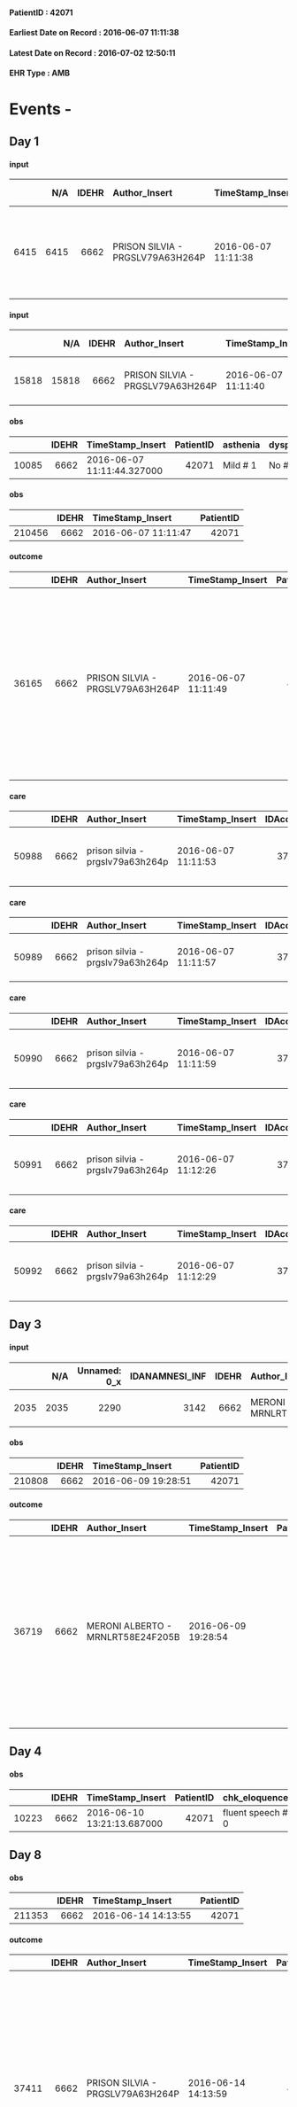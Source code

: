 
#### PatientID : 42071
#### Earliest Date on Record : 2016-06-07 11:11:38
#### Latest Date on Record : 2016-07-02 12:50:11
#### EHR Type : AMB

# Events - 

## Day 1

#### input
|      |    N/A |   IDEHR | Author_Insert                    | TimeStamp_Insert    |   IDAccess | EHRType   |   PatientID |   IDDigitalSignDocument | persone_vicine   |   Unnamed: 0_y |   IDANAMNESI_MED |   Non_Rilevabile_y | Note_Non_Rilevabile_y   | diagnosis                                                                           |
|-----:|-------:|--------:|:---------------------------------|:--------------------|-----------:|:----------|------------:|------------------------:|:-----------------|---------------:|-----------------:|-------------------:|:------------------------|:------------------------------------------------------------------------------------|
| 6415 |   6415 |    6662 | PRISON SILVIA - PRGSLV79A63H264P | 2016-06-07 11:11:38 |      37177 | AMB       |       42071 |                  387835 | N/A              |           6082 |             4415 |                  0 | NR                      | nel 2016: glioblastoma grado IV (lesione temporale anteriore e posteriore profonda) |

#### input
|       |    N/A |   IDEHR | Author_Insert                    | TimeStamp_Insert    |   IDAccess | EHRType   |   PatientID |   IDDigitalSignDocument | persone_vicine   |   Unnamed: 0_y.1 |   IDDIAGNOSI_ICD |   Non_Rilevabile_y.1 | Note_Non_Rilevabile_y.1   | I_ICD                                   | II_ICD                                                  | I_Anno   |
|------:|-------:|--------:|:---------------------------------|:--------------------|-----------:|:----------|------------:|------------------------:|:-----------------|-----------------:|-----------------:|---------------------:|:--------------------------|:----------------------------------------|:--------------------------------------------------------|:---------|
| 15818 |  15818 |    6662 | PRISON SILVIA - PRGSLV79A63H264P | 2016-06-07 11:11:40 |      37177 | AMB       |       42071 |                  387836 | N/A              |             1379 |             1379 |                    0 | NR                        | 191 - Tumori maligni dell'encefalo#2968 | 3458 - Altre forme di epilessia e crisi ricorrenti#3532 | 2016#56  |

#### obs
|       |   IDEHR | TimeStamp_Insert           |   PatientID | asthenia   | dyspnoea   | body_temp    | agitation_behavior_freq   | cognitive_state       |
|------:|--------:|:---------------------------|------------:|:-----------|:-----------|:-------------|:--------------------------|:----------------------|
| 10085 |    6662 | 2016-06-07 11:11:44.327000 |       42071 | Mild # 1   | No # 0     | Apyrexia # 0 | quiet # 0                 | confused at times 0 # |

#### obs
|        |   IDEHR | TimeStamp_Insert    |   PatientID |
|-------:|--------:|:--------------------|------------:|
| 210456 |    6662 | 2016-06-07 11:11:47 |       42071 |

#### outcome
|       |   IDEHR | Author_Insert                    | TimeStamp_Insert    |   PatientID |   IDDigitalSignDocument |   IDPAI_VIDAS | opt_problem                |   opt_problem_num | opt_obiettivo                                                                                                    |   opt_obiettivo_num | opt_stato_problema   |   opt_stato_problema_num | opt_interventi                                                                                                                                                                                                                      |   opt_interventi_num |
|------:|--------:|:---------------------------------|:--------------------|------------:|------------------------:|--------------:|:---------------------------|------------------:|:-----------------------------------------------------------------------------------------------------------------|--------------------:|:---------------------|-------------------------:|:------------------------------------------------------------------------------------------------------------------------------------------------------------------------------------------------------------------------------------|---------------------:|
| 36165 |    6662 | PRISON SILVIA - PRGSLV79A63H264P | 2016-06-07 11:11:49 |       42071 |                  387839 |         38240 | Abnormal neurological # 30 |                 4 | Deletion and cancellation of episodes of confusion and / or hallucinations, delirium, psychomotor agitation # 59 |                   4 | Open Problem # 1     |                        1 | Implementation PAI - Maintain empathic and respectful assistance, addressing the patient by speaking clearly and distinctly # 475; Implementing PAI - Providing simple explanations that do not give rise to misunderstanding # 481 |                    4 |

#### care
|       |   IDEHR | Author_Insert                    | TimeStamp_Insert    |   IDAccess | EHRType   |   PatientID |   IDTERAPIE_OUTPAT_VIDAS |   ds_dose | opt_via_di_somm   | ds_ora          | dt_data_inizio      |   opt_pregressa |   opt_somm_terapia |   opt_estemporanea |   opt_termina |   opt_somm_in_pompa | opt_farmaco                                       |
|------:|--------:|:---------------------------------|:--------------------|-----------:|:----------|------------:|-------------------------:|----------:|:------------------|:----------------|:--------------------|----------------:|-------------------:|-------------------:|--------------:|--------------------:|:--------------------------------------------------|
| 50988 |    6662 | prison silvia - prgslv79a63h264p | 2016-06-07 11:11:53 |      37177 | amb       |       42071 |                    28593 |         1 | oral # 0 = 0      | 08 # 8; 20 # 20 | 2016-06-07 00:00:00 |               0 |                  0 |                  0 |             0 |                   0 | levetiracetam (1000 mg keppra tablets rev) # 1765 |

#### care
|       |   IDEHR | Author_Insert                    | TimeStamp_Insert    |   IDAccess | EHRType   |   PatientID |   IDTERAPIE_OUTPAT_VIDAS |   ds_dose | opt_via_di_somm   | ds_ora       | dt_data_inizio      | ds_note_y   |   opt_pregressa |   opt_somm_terapia |   opt_estemporanea |   opt_termina |   opt_somm_in_pompa | opt_farmaco                                       |
|------:|--------:|:---------------------------------|:--------------------|-----------:|:----------|------------:|-------------------------:|----------:|:------------------|:-------------|:--------------------|:------------|----------------:|-------------------:|-------------------:|--------------:|--------------------:|:--------------------------------------------------|
| 50989 |    6662 | prison silvia - prgslv79a63h264p | 2016-06-07 11:11:57 |      37177 | amb       |       42071 |                    28594 |        10 | oral # 0 = 0      | at need # 24 | 2016-06-07 00:00:00 | if insomnia |               0 |                  0 |                  0 |             0 |                   0 | delorazepam (delorazepam gtt os 1 mg / ml) # 1844 |

#### care
|       |   IDEHR | Author_Insert                    | TimeStamp_Insert    |   IDAccess | EHRType   |   PatientID |   IDTERAPIE_OUTPAT_VIDAS |   ds_dose | opt_via_di_somm   | ds_ora   | dt_data_inizio      | ds_note_y    |   opt_pregressa |   opt_somm_terapia |   opt_estemporanea |   opt_termina |   opt_somm_in_pompa | opt_farmaco                                 |
|------:|--------:|:---------------------------------|:--------------------|-----------:|:----------|------------:|-------------------------:|----------:|:------------------|:---------|:--------------------|:-------------|----------------:|-------------------:|-------------------:|--------------:|--------------------:|:--------------------------------------------|
| 50990 |    6662 | prison silvia - prgslv79a63h264p | 2016-06-07 11:11:59 |      37177 | amb       |       42071 |                    28595 |         1 | oral # 0 = 0      | 08 # 8   | 2016-06-07 00:00:00 | without food |               0 |                  0 |                  0 |             0 |                   0 | omeprazole (omeprazole 20 mg tablets) # 960 |

#### care
|       |   IDEHR | Author_Insert                    | TimeStamp_Insert    |   IDAccess | EHRType   |   PatientID |   IDTERAPIE_OUTPAT_VIDAS |   ds_dose | opt_via_di_somm   | ds_ora   | dt_data_inizio      | ds_note_y    |   opt_pregressa |   opt_somm_terapia |   opt_estemporanea |   opt_termina |   opt_somm_in_pompa | opt_farmaco                                 |
|------:|--------:|:---------------------------------|:--------------------|-----------:|:----------|------------:|-------------------------:|----------:|:------------------|:---------|:--------------------|:-------------|----------------:|-------------------:|-------------------:|--------------:|--------------------:|:--------------------------------------------|
| 50991 |    6662 | prison silvia - prgslv79a63h264p | 2016-06-07 11:12:26 |      37177 | amb       |       42071 |                    28596 |         1 | oral # 0 = 0      | 08 # 8   | 2016-06-07 00:00:00 | without food |               0 |                  0 |                  0 |             0 |                   0 | omeprazole (omeprazole 20 mg tablets) # 960 |

#### care
|       |   IDEHR | Author_Insert                    | TimeStamp_Insert    |   IDAccess | EHRType   |   PatientID |   IDTERAPIE_OUTPAT_VIDAS |   ds_dose | opt_via_di_somm   | ds_ora          | dt_data_inizio      |   opt_pregressa |   opt_somm_terapia |   opt_estemporanea |   opt_termina |   opt_somm_in_pompa | opt_farmaco                                    |
|------:|--------:|:---------------------------------|:--------------------|-----------:|:----------|------------:|-------------------------:|----------:|:------------------|:----------------|:--------------------|----------------:|-------------------:|-------------------:|--------------:|--------------------:|:-----------------------------------------------|
| 50992 |    6662 | prison silvia - prgslv79a63h264p | 2016-06-07 11:12:29 |      37177 | amb       |       42071 |                    28597 |         1 | oral # 0 = 0      | 08 # 8; 20 # 20 | 2016-06-07 00:00:00 |               0 |                  0 |                  0 |             0 |                   0 | dexamethasone (8 mg soldesam strong fl) # 1448 |


## Day 3

#### input
|      |    N/A |   Unnamed: 0_x |   IDANAMNESI_INF |   IDEHR | Author_Insert                     | TimeStamp_Insert           |   IDAccess | EHRType   |   PatientID |   IDDigitalSignDocument |   Non_Rilevabile_x | Note_Non_Rilevabile_x   | cognitivo_percettivo              | sonno_riposo   | perc_salute               | elimination           | Perception             | rapporti_fam   | persone_vicine   | Caregiver   | Religion     |
|-----:|-------:|---------------:|-----------------:|--------:|:----------------------------------|:---------------------------|-----------:|:----------|------------:|------------------------:|-------------------:|:------------------------|:----------------------------------|:---------------|:--------------------------|:----------------------|:-----------------------|:---------------|:-----------------|:------------|:-------------|
| 2035 |   2035 |           2290 |             3142 |    6662 | MERONI ALBERTO - MRNLRT58E24F205B | 2016-06-09 19:28:44.560000 |      37561 | AMB       |       42071 |                  390978 |                  0 | NR                      | # 1 confusion, disorientation # 2 | Insomnia # 0   | perdit√ † Performance # 0 | constipated bowel # 1 | concern for health # 0 | is # 0         | N/A              | mum         | Catholic # 0 |

#### obs
|        |   IDEHR | TimeStamp_Insert    |   PatientID |
|-------:|--------:|:--------------------|------------:|
| 210808 |    6662 | 2016-06-09 19:28:51 |       42071 |

#### outcome
|       |   IDEHR | Author_Insert                     | TimeStamp_Insert    |   PatientID |   IDDigitalSignDocument |   IDPAI_VIDAS | opt_problem                |   opt_problem_num | opt_obiettivo                                                                                                    |   opt_obiettivo_num | opt_stato_problema   |   opt_stato_problema_num | opt_interventi                                                                                                                                                                                                                      |   opt_interventi_num |
|------:|--------:|:----------------------------------|:--------------------|------------:|------------------------:|--------------:|:---------------------------|------------------:|:-----------------------------------------------------------------------------------------------------------------|--------------------:|:---------------------|-------------------------:|:------------------------------------------------------------------------------------------------------------------------------------------------------------------------------------------------------------------------------------|---------------------:|
| 36719 |    6662 | MERONI ALBERTO - MRNLRT58E24F205B | 2016-06-09 19:28:54 |       42071 |                  390981 |         38795 | Abnormal neurological # 30 |                 4 | Deletion and cancellation of episodes of confusion and / or hallucinations, delirium, psychomotor agitation # 59 |                   4 | Open Problem # 1     |                        1 | Implementation PAI - Maintain empathic and respectful assistance, addressing the patient by speaking clearly and distinctly # 475; Implementing PAI - Providing simple explanations that do not give rise to misunderstanding # 481 |                    4 |


## Day 4

#### obs
|       |   IDEHR | TimeStamp_Insert           |   PatientID | chk_eloquence     | asthenia   | dyspnoea   | body_temp    | agitation_behavior_freq   | cognitive_state       |
|------:|--------:|:---------------------------|------------:|:------------------|:-----------|:-----------|:-------------|:--------------------------|:----------------------|
| 10223 |    6662 | 2016-06-10 13:21:13.687000 |       42071 | fluent speech # 0 | Mild # 1   | No # 0     | Apyrexia # 0 | quiet # 0                 | confused at times 0 # |


## Day 8

#### obs
|        |   IDEHR | TimeStamp_Insert    |   PatientID |
|-------:|--------:|:--------------------|------------:|
| 211353 |    6662 | 2016-06-14 14:13:55 |       42071 |

#### outcome
|       |   IDEHR | Author_Insert                    | TimeStamp_Insert    |   PatientID |   IDDigitalSignDocument |   IDPAI_VIDAS | opt_problem                     |   opt_problem_num | opt_obiettivo                                                                                                                                                                                                   |   opt_obiettivo_num | opt_stato_problema   |   opt_stato_problema_num | opt_interventi                                                                                                                                                                                                    |   opt_interventi_num |
|------:|--------:|:---------------------------------|:--------------------|------------:|------------------------:|--------------:|:--------------------------------|------------------:|:----------------------------------------------------------------------------------------------------------------------------------------------------------------------------------------------------------------|--------------------:|:---------------------|-------------------------:|:------------------------------------------------------------------------------------------------------------------------------------------------------------------------------------------------------------------|---------------------:|
| 37411 |    6662 | PRISON SILVIA - PRGSLV79A63H264P | 2016-06-14 14:13:59 |       42071 |                  395402 |         39487 | Deficit in the care of s√® # 25 |                 4 | Maintain the patient's dignity, where possible, by helping him or her to accept his / her limitations, evaluating himself / herself realistically and objectively (eating, washing, dressing, eliminating) # 42 |                   4 | Open Problem # 1     |                        1 | Implementation PAI - Ensure the right privacy # 182; Counseling - Help the patient understand their limitations # 187; Counseling - Encourage to express the feelings about the deficits in the care of you # 184 |                    4 |

#### outcome
|       |   IDEHR | Author_Insert                    | TimeStamp_Insert    |   PatientID |   IDDigitalSignDocument |   IDPAI_VIDAS | opt_problem                |   opt_problem_num | opt_obiettivo                                                                                                    |   opt_obiettivo_num | opt_stato_problema   |   opt_stato_problema_num | opt_interventi                                                                                                                                                                                                                      |   opt_interventi_num |
|------:|--------:|:---------------------------------|:--------------------|------------:|------------------------:|--------------:|:---------------------------|------------------:|:-----------------------------------------------------------------------------------------------------------------|--------------------:|:---------------------|-------------------------:|:------------------------------------------------------------------------------------------------------------------------------------------------------------------------------------------------------------------------------------|---------------------:|
| 37412 |    6662 | PRISON SILVIA - PRGSLV79A63H264P | 2016-06-14 14:14:01 |       42071 |                  395403 |         39488 | Abnormal neurological # 30 |                 4 | Deletion and cancellation of episodes of confusion and / or hallucinations, delirium, psychomotor agitation # 59 |                   4 | Open Problem # 1     |                        1 | Implementation PAI - Maintain empathic and respectful assistance, addressing the patient by speaking clearly and distinctly # 475; Implementing PAI - Providing simple explanations that do not give rise to misunderstanding # 481 |                    4 |

#### care
|       |   IDEHR | Author_Insert                    | TimeStamp_Insert    |   IDAccess | EHRType   |   PatientID |   IDTERAPIE_OUTPAT_VIDAS |   ds_dose | opt_via_di_somm   | ds_ora   | dt_data_inizio      |   opt_pregressa |   opt_somm_terapia |   opt_estemporanea |   opt_termina |   opt_somm_in_pompa | opt_farmaco                                      |
|------:|--------:|:---------------------------------|:--------------------|-----------:|:----------|------------:|-------------------------:|----------:|:------------------|:---------|:--------------------|----------------:|-------------------:|-------------------:|--------------:|--------------------:|:-------------------------------------------------|
| 51775 |    6662 | prison silvia - prgslv79a63h264p | 2016-06-14 14:14:04 |      38027 | amb       |       42071 |                    29381 |        10 | oral # 0 = 0      | 21 # 21  | 2016-06-14 00:00:00 |               0 |                  0 |                  0 |             0 |                   0 | citalopram (citalopram os gtt 15 mg / ml) # 1894 |


## Day 10

#### obs
|       |   IDEHR | TimeStamp_Insert           |   PatientID | opt_cooperation   | opt_care_giver   | asthenia   | dyspnoea        | motor_performance          | agitation_behavior_freq   | mood        | diet     | cognitive_state          | consumption_help   |
|------:|--------:|:---------------------------|------------:|:------------------|:-----------------|:-----------|:----------------|:---------------------------|:--------------------------|:------------|:---------|:-------------------------|:-------------------|
| 95909 |    6662 | 2016-06-16 13:39:44.423000 |       42071 | Collaborating # 0 | This # 0         | light # 0  | mild strain # 1 | ambulate independently 0 # | quiet # 0                 | Apathy # 00 | free 0 # | confused - sometimes # 0 | Independent # 0    |

#### obs
|        |   IDEHR | TimeStamp_Insert    |   PatientID |
|-------:|--------:|:--------------------|------------:|
| 145776 |    6662 | 2016-06-16 13:39:47 |       42071 |

#### obs
|        |   IDEHR | TimeStamp_Insert           |   PatientID |
|-------:|--------:|:---------------------------|------------:|
| 310608 |    6662 | 2016-06-16 13:39:49.830000 |       42071 |

#### outcome
|       |   IDEHR | Author_Insert                      | TimeStamp_Insert    |   PatientID |   IDDigitalSignDocument |   IDPAI_VIDAS | opt_problem                     |   opt_problem_num | opt_obiettivo                                                                                                                                                                                                   |   opt_obiettivo_num | opt_stato_problema   |   opt_stato_problema_num | opt_interventi                                                                                                                                                                                                    |   opt_interventi_num |
|------:|--------:|:-----------------------------------|:--------------------|------------:|------------------------:|--------------:|:--------------------------------|------------------:|:----------------------------------------------------------------------------------------------------------------------------------------------------------------------------------------------------------------|--------------------:|:---------------------|-------------------------:|:------------------------------------------------------------------------------------------------------------------------------------------------------------------------------------------------------------------|---------------------:|
| 37722 |    6662 | R. FLORES ELIAS - FLRLSE74H08Z611B | 2016-06-16 13:39:52 |       42071 |                  397566 |         39798 | Deficit in the care of s√® # 25 |                 4 | Maintain the patient's dignity, where possible, by helping him or her to accept his / her limitations, evaluating himself / herself realistically and objectively (eating, washing, dressing, eliminating) # 42 |                   4 | Open Problem # 1     |                        1 | Implementation PAI - Ensure the right privacy # 182; Counseling - Help the patient understand their limitations # 187; Counseling - Encourage to express the feelings about the deficits in the care of you # 184 |                    4 |

#### obs
|        |   IDEHR | TimeStamp_Insert    |   PatientID |
|-------:|--------:|:--------------------|------------:|
| 211619 |    6662 | 2016-06-16 13:57:12 |       42071 |

#### outcome
|       |   IDEHR | Author_Insert                    | TimeStamp_Insert    |   PatientID |   IDDigitalSignDocument |   IDPAI_VIDAS | opt_problem                |   opt_problem_num | opt_obiettivo                                                                                                    |   opt_obiettivo_num | opt_stato_problema   |   opt_stato_problema_num | opt_interventi                                                                                                                                                                                                                      |   opt_interventi_num |
|------:|--------:|:---------------------------------|:--------------------|------------:|------------------------:|--------------:|:---------------------------|------------------:|:-----------------------------------------------------------------------------------------------------------------|--------------------:|:---------------------|-------------------------:|:------------------------------------------------------------------------------------------------------------------------------------------------------------------------------------------------------------------------------------|---------------------:|
| 37731 |    6662 | PRISON SILVIA - PRGSLV79A63H264P | 2016-06-16 13:57:15 |       42071 |                  397589 |         39807 | Abnormal neurological # 30 |                 4 | Deletion and cancellation of episodes of confusion and / or hallucinations, delirium, psychomotor agitation # 59 |                   4 | Open Problem # 1     |                        1 | Implementation PAI - Maintain empathic and respectful assistance, addressing the patient by speaking clearly and distinctly # 475; Implementing PAI - Providing simple explanations that do not give rise to misunderstanding # 481 |                    4 |

#### obs
|        |   IDEHR | TimeStamp_Insert    |   PatientID |
|-------:|--------:|:--------------------|------------:|
| 211624 |    6662 | 2016-06-16 14:28:12 |       42071 |


## Day 11

#### obs
|        |   IDEHR | TimeStamp_Insert           |   PatientID |
|-------:|--------:|:---------------------------|------------:|
| 123018 |    6662 | 2016-06-17 15:39:03.563000 |       42071 |


## Day 14

#### obs
|        |   IDEHR | TimeStamp_Insert    |   PatientID |
|-------:|--------:|:--------------------|------------:|
| 212001 |    6662 | 2016-06-20 12:01:32 |       42071 |

#### outcome
|       |   IDEHR | Author_Insert                    | TimeStamp_Insert    |   PatientID |   IDDigitalSignDocument |   IDPAI_VIDAS | opt_problem                     |   opt_problem_num | opt_obiettivo                                                                                                                                                                                                   |   opt_obiettivo_num | opt_stato_problema   |   opt_stato_problema_num | opt_interventi                                                                                                                                                                                                    |   opt_interventi_num |
|------:|--------:|:---------------------------------|:--------------------|------------:|------------------------:|--------------:|:--------------------------------|------------------:|:----------------------------------------------------------------------------------------------------------------------------------------------------------------------------------------------------------------|--------------------:|:---------------------|-------------------------:|:------------------------------------------------------------------------------------------------------------------------------------------------------------------------------------------------------------------|---------------------:|
| 38188 |    6662 | PRISON SILVIA - PRGSLV79A63H264P | 2016-06-20 12:01:35 |       42071 |                  400812 |         40266 | Deficit in the care of s√® # 25 |                 4 | Maintain the patient's dignity, where possible, by helping him or her to accept his / her limitations, evaluating himself / herself realistically and objectively (eating, washing, dressing, eliminating) # 42 |                   4 | Open Problem # 1     |                        1 | Implementation PAI - Ensure the right privacy # 182; Counseling - Help the patient understand their limitations # 187; Counseling - Encourage to express the feelings about the deficits in the care of you # 184 |                    4 |

#### outcome
|       |   IDEHR | Author_Insert                    | TimeStamp_Insert    |   PatientID |   IDDigitalSignDocument |   IDPAI_VIDAS | opt_problem                |   opt_problem_num | opt_obiettivo                                                                                                    |   opt_obiettivo_num | opt_stato_problema   |   opt_stato_problema_num | opt_interventi                                                                                                                                                                                                                      |   opt_interventi_num |
|------:|--------:|:---------------------------------|:--------------------|------------:|------------------------:|--------------:|:---------------------------|------------------:|:-----------------------------------------------------------------------------------------------------------------|--------------------:|:---------------------|-------------------------:|:------------------------------------------------------------------------------------------------------------------------------------------------------------------------------------------------------------------------------------|---------------------:|
| 38189 |    6662 | PRISON SILVIA - PRGSLV79A63H264P | 2016-06-20 12:01:38 |       42071 |                  400813 |         40267 | Abnormal neurological # 30 |                 4 | Deletion and cancellation of episodes of confusion and / or hallucinations, delirium, psychomotor agitation # 59 |                   4 | Open Problem # 1     |                        1 | Implementation PAI - Maintain empathic and respectful assistance, addressing the patient by speaking clearly and distinctly # 475; Implementing PAI - Providing simple explanations that do not give rise to misunderstanding # 481 |                    4 |

#### care
|       |   IDEHR | Author_Insert                    | TimeStamp_Insert    |   IDAccess | EHRType   |   PatientID |   IDTERAPIE_OUTPAT_VIDAS |   ds_dose | opt_via_di_somm   | ds_ora   | dt_data_inizio      | ds_note_y    |   opt_pregressa |   opt_somm_terapia |   opt_estemporanea |   opt_termina |   opt_somm_in_pompa | opt_farmaco                                 |
|------:|--------:|:---------------------------------|:--------------------|-----------:|:----------|------------:|-------------------------:|----------:|:------------------|:---------|:--------------------|:-------------|----------------:|-------------------:|-------------------:|--------------:|--------------------:|:--------------------------------------------|
| 52139 |    6662 | prison silvia - prgslv79a63h264p | 2016-06-20 12:01:42 |      38577 | amb       |       42071 |                    29745 |         1 | oral # 0 = 0      | 08 # 8   | 2016-06-07 00:00:00 | without food |               0 |                  0 |                  0 |             1 |                   0 | omeprazole (omeprazole 20 mg tablets) # 960 |


## Day 15

#### obs
|       |   IDEHR | TimeStamp_Insert           |   PatientID | opt_cooperation   | opt_care_giver   | asthenia   | dyspnoea        | motor_performance          | agitation_behavior_freq   | mood        | diet     | cognitive_state          | consumption_help   |
|------:|--------:|:---------------------------|------------:|:------------------|:-----------------|:-----------|:----------------|:---------------------------|:--------------------------|:------------|:---------|:-------------------------|:-------------------|
| 96208 |    6662 | 2016-06-21 11:59:01.287000 |       42071 | Collaborating # 0 | This # 0         | light # 0  | mild strain # 1 | ambulate independently 0 # | quiet # 0                 | Apathy # 00 | free 0 # | confused - sometimes # 0 | Independent # 0    |

#### obs
|        |   IDEHR | TimeStamp_Insert    |   PatientID |
|-------:|--------:|:--------------------|------------:|
| 146025 |    6662 | 2016-06-21 11:59:03 |       42071 |

#### obs
|        |   IDEHR | TimeStamp_Insert    |   PatientID |
|-------:|--------:|:--------------------|------------:|
| 212179 |    6662 | 2016-06-21 14:49:34 |       42071 |

#### outcome
|       |   IDEHR | Author_Insert                     | TimeStamp_Insert    |   PatientID |   IDDigitalSignDocument |   IDPAI_VIDAS | opt_problem                |   opt_problem_num | opt_obiettivo                                                                                                    |   opt_obiettivo_num | opt_stato_problema   |   opt_stato_problema_num | opt_interventi                                                                                                                                                                                                                      |   opt_interventi_num |
|------:|--------:|:----------------------------------|:--------------------|------------:|------------------------:|--------------:|:---------------------------|------------------:|:-----------------------------------------------------------------------------------------------------------------|--------------------:|:---------------------|-------------------------:|:------------------------------------------------------------------------------------------------------------------------------------------------------------------------------------------------------------------------------------|---------------------:|
| 38482 |    6662 | MERONI ALBERTO - MRNLRT58E24F205B | 2016-06-21 14:49:37 |       42071 |                  402261 |         40561 | Abnormal neurological # 30 |                 4 | Deletion and cancellation of episodes of confusion and / or hallucinations, delirium, psychomotor agitation # 59 |                   4 | Open Problem # 1     |                        1 | Implementation PAI - Maintain empathic and respectful assistance, addressing the patient by speaking clearly and distinctly # 475; Implementing PAI - Providing simple explanations that do not give rise to misunderstanding # 481 |                    4 |

#### outcome
|       |   IDEHR | Author_Insert                     | TimeStamp_Insert    |   PatientID |   IDDigitalSignDocument |   IDPAI_VIDAS | opt_problem                     |   opt_problem_num | opt_obiettivo                                                                                                                                                                                                   |   opt_obiettivo_num | opt_stato_problema   |   opt_stato_problema_num | opt_interventi                                                                                                                                                                                                    |   opt_interventi_num |
|------:|--------:|:----------------------------------|:--------------------|------------:|------------------------:|--------------:|:--------------------------------|------------------:|:----------------------------------------------------------------------------------------------------------------------------------------------------------------------------------------------------------------|--------------------:|:---------------------|-------------------------:|:------------------------------------------------------------------------------------------------------------------------------------------------------------------------------------------------------------------|---------------------:|
| 38483 |    6662 | MERONI ALBERTO - MRNLRT58E24F205B | 2016-06-21 14:49:39 |       42071 |                  402262 |         40562 | Deficit in the care of s√® # 25 |                 4 | Maintain the patient's dignity, where possible, by helping him or her to accept his / her limitations, evaluating himself / herself realistically and objectively (eating, washing, dressing, eliminating) # 42 |                   4 | Open Problem # 1     |                        1 | Implementation PAI - Ensure the right privacy # 182; Counseling - Help the patient understand their limitations # 187; Counseling - Encourage to express the feelings about the deficits in the care of you # 184 |                    4 |


## Day 16

#### obs
|        |   IDEHR | TimeStamp_Insert    |   PatientID |
|-------:|--------:|:--------------------|------------:|
| 212300 |    6662 | 2016-06-22 11:35:59 |       42071 |

#### outcome
|       |   IDEHR | Author_Insert                    | TimeStamp_Insert    |   PatientID |   IDDigitalSignDocument |   IDPAI_VIDAS | opt_problem                     |   opt_problem_num | opt_obiettivo                                                                                                                                                                                                   |   opt_obiettivo_num | opt_stato_problema   |   opt_stato_problema_num | opt_interventi                                                                                                                                                                                                    |   opt_interventi_num |
|------:|--------:|:---------------------------------|:--------------------|------------:|------------------------:|--------------:|:--------------------------------|------------------:|:----------------------------------------------------------------------------------------------------------------------------------------------------------------------------------------------------------------|--------------------:|:---------------------|-------------------------:|:------------------------------------------------------------------------------------------------------------------------------------------------------------------------------------------------------------------|---------------------:|
| 38619 |    6662 | PRISON SILVIA - PRGSLV79A63H264P | 2016-06-22 11:36:01 |       42071 |                  403203 |         40699 | Deficit in the care of s√® # 25 |                 4 | Maintain the patient's dignity, where possible, by helping him or her to accept his / her limitations, evaluating himself / herself realistically and objectively (eating, washing, dressing, eliminating) # 42 |                   4 | Open Problem # 1     |                        1 | Implementation PAI - Ensure the right privacy # 182; Counseling - Help the patient understand their limitations # 187; Counseling - Encourage to express the feelings about the deficits in the care of you # 184 |                    4 |

#### outcome
|       |   IDEHR | Author_Insert                    | TimeStamp_Insert    |   PatientID |   IDDigitalSignDocument |   IDPAI_VIDAS | opt_problem                |   opt_problem_num | opt_obiettivo                                                                                                    |   opt_obiettivo_num | opt_stato_problema   |   opt_stato_problema_num | opt_interventi                                                                                                                                                                                                                      |   opt_interventi_num |
|------:|--------:|:---------------------------------|:--------------------|------------:|------------------------:|--------------:|:---------------------------|------------------:|:-----------------------------------------------------------------------------------------------------------------|--------------------:|:---------------------|-------------------------:|:------------------------------------------------------------------------------------------------------------------------------------------------------------------------------------------------------------------------------------|---------------------:|
| 38620 |    6662 | PRISON SILVIA - PRGSLV79A63H264P | 2016-06-22 11:36:04 |       42071 |                  403204 |         40700 | Abnormal neurological # 30 |                 4 | Deletion and cancellation of episodes of confusion and / or hallucinations, delirium, psychomotor agitation # 59 |                   4 | Open Problem # 1     |                        1 | Implementation PAI - Maintain empathic and respectful assistance, addressing the patient by speaking clearly and distinctly # 475; Implementing PAI - Providing simple explanations that do not give rise to misunderstanding # 481 |                    4 |


## Day 17

#### obs
|       |   IDEHR | TimeStamp_Insert           |   PatientID | opt_cooperation   | opt_care_giver   | asthenia   | dyspnoea        | motor_performance          | agitation_behavior_freq   | mood        | diet     | cognitive_state          | consumption_help   |
|------:|--------:|:---------------------------|------------:|:------------------|:-----------------|:-----------|:----------------|:---------------------------|:--------------------------|:------------|:---------|:-------------------------|:-------------------|
| 96381 |    6662 | 2016-06-24 10:45:23.373000 |       42071 | Collaborating # 0 | This # 0         | light # 0  | mild strain # 1 | ambulate independently 0 # | quiet # 0                 | Apathy # 00 | free 0 # | confused - sometimes # 0 | Independent # 0    |

#### obs
|        |   IDEHR | TimeStamp_Insert    |   PatientID |
|-------:|--------:|:--------------------|------------:|
| 146177 |    6662 | 2016-06-24 10:45:26 |       42071 |


## Day 18

#### obs
|        |   IDEHR | TimeStamp_Insert    |   PatientID |
|-------:|--------:|:--------------------|------------:|
| 212698 |    6662 | 2016-06-24 19:08:45 |       42071 |

#### outcome
|       |   IDEHR | Author_Insert                     | TimeStamp_Insert    |   PatientID |   IDDigitalSignDocument |   IDPAI_VIDAS | opt_problem                     |   opt_problem_num | opt_obiettivo                                                                                                                                                                                                   |   opt_obiettivo_num | opt_stato_problema   |   opt_stato_problema_num | opt_interventi                                                                                                                                                                                                    |   opt_interventi_num |
|------:|--------:|:----------------------------------|:--------------------|------------:|------------------------:|--------------:|:--------------------------------|------------------:|:----------------------------------------------------------------------------------------------------------------------------------------------------------------------------------------------------------------|--------------------:|:---------------------|-------------------------:|:------------------------------------------------------------------------------------------------------------------------------------------------------------------------------------------------------------------|---------------------:|
| 39176 |    6662 | MERONI ALBERTO - MRNLRT58E24F205B | 2016-06-24 19:08:48 |       42071 |                  406249 |         41257 | Deficit in the care of s√® # 25 |                 4 | Maintain the patient's dignity, where possible, by helping him or her to accept his / her limitations, evaluating himself / herself realistically and objectively (eating, washing, dressing, eliminating) # 42 |                   4 | Open Problem # 1     |                        1 | Implementation PAI - Ensure the right privacy # 182; Counseling - Help the patient understand their limitations # 187; Counseling - Encourage to express the feelings about the deficits in the care of you # 184 |                    4 |

#### outcome
|       |   IDEHR | Author_Insert                     | TimeStamp_Insert    |   PatientID |   IDDigitalSignDocument |   IDPAI_VIDAS | opt_problem                |   opt_problem_num | opt_obiettivo                                                                                                    |   opt_obiettivo_num | opt_stato_problema   |   opt_stato_problema_num | opt_interventi                                                                                                                                                                                                                      |   opt_interventi_num |
|------:|--------:|:----------------------------------|:--------------------|------------:|------------------------:|--------------:|:---------------------------|------------------:|:-----------------------------------------------------------------------------------------------------------------|--------------------:|:---------------------|-------------------------:|:------------------------------------------------------------------------------------------------------------------------------------------------------------------------------------------------------------------------------------|---------------------:|
| 39177 |    6662 | MERONI ALBERTO - MRNLRT58E24F205B | 2016-06-24 19:08:51 |       42071 |                  406250 |         41258 | Abnormal neurological # 30 |                 4 | Deletion and cancellation of episodes of confusion and / or hallucinations, delirium, psychomotor agitation # 59 |                   4 | Open Problem # 1     |                        1 | Implementation PAI - Maintain empathic and respectful assistance, addressing the patient by speaking clearly and distinctly # 475; Implementing PAI - Providing simple explanations that do not give rise to misunderstanding # 481 |                    4 |


## Day 22

#### obs
|        |   IDEHR | TimeStamp_Insert    |   PatientID |
|-------:|--------:|:--------------------|------------:|
| 213054 |    6662 | 2016-06-28 12:47:49 |       42071 |

#### outcome
|       |   IDEHR | Author_Insert                    | TimeStamp_Insert    |   PatientID |   IDDigitalSignDocument |   IDPAI_VIDAS | opt_problem                     |   opt_problem_num | opt_obiettivo                                                                                                                                                                                                   |   opt_obiettivo_num | opt_stato_problema   |   opt_stato_problema_num | opt_interventi                                                                                                                                                                                                    |   opt_interventi_num |
|------:|--------:|:---------------------------------|:--------------------|------------:|------------------------:|--------------:|:--------------------------------|------------------:|:----------------------------------------------------------------------------------------------------------------------------------------------------------------------------------------------------------------|--------------------:|:---------------------|-------------------------:|:------------------------------------------------------------------------------------------------------------------------------------------------------------------------------------------------------------------|---------------------:|
| 39583 |    6662 | PRISON SILVIA - PRGSLV79A63H264P | 2016-06-28 12:47:51 |       42071 |                  409206 |         41665 | Deficit in the care of s√® # 25 |                 4 | Maintain the patient's dignity, where possible, by helping him or her to accept his / her limitations, evaluating himself / herself realistically and objectively (eating, washing, dressing, eliminating) # 42 |                   4 | Open Problem # 1     |                        1 | Implementation PAI - Ensure the right privacy # 182; Counseling - Help the patient understand their limitations # 187; Counseling - Encourage to express the feelings about the deficits in the care of you # 184 |                    4 |

#### outcome
|       |   IDEHR | Author_Insert                    | TimeStamp_Insert    |   PatientID |   IDDigitalSignDocument |   IDPAI_VIDAS | opt_problem                |   opt_problem_num | opt_obiettivo                                                                                                    |   opt_obiettivo_num | opt_stato_problema   |   opt_stato_problema_num | opt_interventi                                                                                                                                                                                                                      |   opt_interventi_num |
|------:|--------:|:---------------------------------|:--------------------|------------:|------------------------:|--------------:|:---------------------------|------------------:|:-----------------------------------------------------------------------------------------------------------------|--------------------:|:---------------------|-------------------------:|:------------------------------------------------------------------------------------------------------------------------------------------------------------------------------------------------------------------------------------|---------------------:|
| 39584 |    6662 | PRISON SILVIA - PRGSLV79A63H264P | 2016-06-28 12:47:54 |       42071 |                  409207 |         41666 | Abnormal neurological # 30 |                 4 | Deletion and cancellation of episodes of confusion and / or hallucinations, delirium, psychomotor agitation # 59 |                   4 | Open Problem # 1     |                        1 | Implementation PAI - Maintain empathic and respectful assistance, addressing the patient by speaking clearly and distinctly # 475; Implementing PAI - Providing simple explanations that do not give rise to misunderstanding # 481 |                    4 |

#### obs
|       |   IDEHR | TimeStamp_Insert           |   PatientID | opt_cooperation   | opt_care_giver   | asthenia   | dyspnoea        | motor_performance          | agitation_behavior_freq   | mood        | diet     | cognitive_state          | consumption_help   |
|------:|--------:|:---------------------------|------------:|:------------------|:-----------------|:-----------|:----------------|:---------------------------|:--------------------------|:------------|:---------|:-------------------------|:-------------------|
| 96635 |    6662 | 2016-06-28 16:59:01.520000 |       42071 | Collaborating # 0 | This # 0         | light # 0  | mild strain # 1 | ambulate independently 0 # | quiet # 0                 | Apathy # 00 | free 0 # | confused - sometimes # 0 | Independent # 0    |

#### obs
|       |   IDEHR | TimeStamp_Insert           |   PatientID | personal_hygiene   | urine_elimination   | mobility        | active_diuresis     | asthenia   | motor_performance                                              | body_temp    | mood                                                     | diet     | cognitive_state          | feces_elimination   | consumption_help   |
|------:|--------:|:---------------------------|------------:|:-------------------|:--------------------|:----------------|:--------------------|:-----------|:---------------------------------------------------------------|:-------------|:---------------------------------------------------------|:---------|:-------------------------|:--------------------|:-------------------|
| 49758 |    6662 | 2016-06-28 20:53:31.523000 |       42071 | With help # 2      | Independent # 0     | Independent # 0 | active diuresis # 0 | light # 0  | 60% - Patient unable to work, requires assistance to walk # 06 | Apyrexia # 0 | Apathy # 00; closed in himself # 01; # 03 demoralization | Free # 0 | confused - sometimes # 0 | Independent # 0     | Independent # 0    |

#### obs
|        |   IDEHR | TimeStamp_Insert    |   PatientID |
|-------:|--------:|:--------------------|------------:|
| 213161 |    6662 | 2016-06-28 20:53:34 |       42071 |

#### outcome
|       |   IDEHR | Author_Insert                     | TimeStamp_Insert    |   PatientID |   IDDigitalSignDocument |   IDPAI_VIDAS | opt_problem                |   opt_problem_num | opt_obiettivo                                                                                                    |   opt_obiettivo_num | opt_stato_problema   |   opt_stato_problema_num | opt_interventi                                                                                                                                                                                                                      |   opt_interventi_num |
|------:|--------:|:----------------------------------|:--------------------|------------:|------------------------:|--------------:|:---------------------------|------------------:|:-----------------------------------------------------------------------------------------------------------------|--------------------:|:---------------------|-------------------------:|:------------------------------------------------------------------------------------------------------------------------------------------------------------------------------------------------------------------------------------|---------------------:|
| 39750 |    6662 | MERONI ALBERTO - MRNLRT58E24F205B | 2016-06-28 20:53:37 |       42071 |                  409947 |         41833 | Abnormal neurological # 30 |                 4 | Deletion and cancellation of episodes of confusion and / or hallucinations, delirium, psychomotor agitation # 59 |                   4 | Open Problem # 1     |                        1 | Implementation PAI - Maintain empathic and respectful assistance, addressing the patient by speaking clearly and distinctly # 475; Implementing PAI - Providing simple explanations that do not give rise to misunderstanding # 481 |                    4 |

#### outcome
|       |   IDEHR | Author_Insert                     | TimeStamp_Insert    |   PatientID |   IDDigitalSignDocument |   IDPAI_VIDAS | opt_problem                     |   opt_problem_num | opt_obiettivo                                                                                                                                                                                                   |   opt_obiettivo_num | opt_stato_problema   |   opt_stato_problema_num | opt_interventi                                                                                                                                                                                                    |   opt_interventi_num |
|------:|--------:|:----------------------------------|:--------------------|------------:|------------------------:|--------------:|:--------------------------------|------------------:|:----------------------------------------------------------------------------------------------------------------------------------------------------------------------------------------------------------------|--------------------:|:---------------------|-------------------------:|:------------------------------------------------------------------------------------------------------------------------------------------------------------------------------------------------------------------|---------------------:|
| 39751 |    6662 | MERONI ALBERTO - MRNLRT58E24F205B | 2016-06-28 20:53:40 |       42071 |                  409948 |         41834 | Deficit in the care of s√® # 25 |                 4 | Maintain the patient's dignity, where possible, by helping him or her to accept his / her limitations, evaluating himself / herself realistically and objectively (eating, washing, dressing, eliminating) # 42 |                   4 | Open Problem # 1     |                        1 | Implementation PAI - Ensure the right privacy # 182; Counseling - Help the patient understand their limitations # 187; Counseling - Encourage to express the feelings about the deficits in the care of you # 184 |                    4 |


## Day 24

#### obs
|       |   IDEHR | TimeStamp_Insert           |   PatientID | opt_cooperation   | opt_care_giver   | asthenia   | dyspnoea        | motor_performance          | agitation_behavior_freq   | mood                                | diet     | cognitive_state          | consumption_help   |
|------:|--------:|:---------------------------|------------:|:------------------|:-----------------|:-----------|:----------------|:---------------------------|:--------------------------|:------------------------------------|:---------|:-------------------------|:-------------------|
| 96752 |    6662 | 2016-06-30 14:51:43.227000 |       42071 | Collaborating # 0 | This # 0         | light # 0  | mild strain # 1 | ambulate independently 0 # | quiet # 0                 | Apathy # 00; closed in himself # 01 | free 0 # | confused - sometimes # 0 | Independent # 0    |

#### obs
|        |   IDEHR | TimeStamp_Insert    |   PatientID |
|-------:|--------:|:--------------------|------------:|
| 146489 |    6662 | 2016-06-30 14:51:49 |       42071 |

#### obs
|        |   IDEHR | TimeStamp_Insert           |   PatientID |
|-------:|--------:|:---------------------------|------------:|
| 310673 |    6662 | 2016-06-30 14:51:53.163000 |       42071 |

#### outcome
|       |   IDEHR | Author_Insert                      | TimeStamp_Insert    |   PatientID |   IDDigitalSignDocument |   IDPAI_VIDAS | opt_problem                     |   opt_problem_num | opt_obiettivo                                                                                                                                                                                                   |   opt_obiettivo_num | opt_stato_problema   |   opt_stato_problema_num | opt_interventi                                                                                                                                                                                                    |   opt_interventi_num |
|------:|--------:|:-----------------------------------|:--------------------|------------:|------------------------:|--------------:|:--------------------------------|------------------:|:----------------------------------------------------------------------------------------------------------------------------------------------------------------------------------------------------------------|--------------------:|:---------------------|-------------------------:|:------------------------------------------------------------------------------------------------------------------------------------------------------------------------------------------------------------------|---------------------:|
| 39994 |    6662 | R. FLORES ELIAS - FLRLSE74H08Z611B | 2016-06-30 14:51:56 |       42071 |                  411690 |         42078 | Deficit in the care of s√® # 25 |                 4 | Maintain the patient's dignity, where possible, by helping him or her to accept his / her limitations, evaluating himself / herself realistically and objectively (eating, washing, dressing, eliminating) # 42 |                   4 | Open Problem # 1     |                        1 | Implementation PAI - Ensure the right privacy # 182; Counseling - Help the patient understand their limitations # 187; Counseling - Encourage to express the feelings about the deficits in the care of you # 184 |                    4 |


## Day 26

#### obs
|        |   IDEHR | TimeStamp_Insert    |   PatientID |
|-------:|--------:|:--------------------|------------:|
| 213643 |    6662 | 2016-07-02 12:50:06 |       42071 |

#### outcome
|       |   IDEHR | Author_Insert                     | TimeStamp_Insert    |   PatientID |   IDDigitalSignDocument |   IDPAI_VIDAS | opt_problem                |   opt_problem_num | opt_obiettivo                                                                                                    |   opt_obiettivo_num | opt_stato_problema   |   opt_stato_problema_num | opt_interventi                                                                                                                                                                                                                      |   opt_interventi_num |
|------:|--------:|:----------------------------------|:--------------------|------------:|------------------------:|--------------:|:---------------------------|------------------:|:-----------------------------------------------------------------------------------------------------------------|--------------------:|:---------------------|-------------------------:|:------------------------------------------------------------------------------------------------------------------------------------------------------------------------------------------------------------------------------------|---------------------:|
| 40332 |    6662 | MERONI ALBERTO - MRNLRT58E24F205B | 2016-07-02 12:50:08 |       42071 |                  413721 |         42417 | Abnormal neurological # 30 |                 4 | Deletion and cancellation of episodes of confusion and / or hallucinations, delirium, psychomotor agitation # 59 |                   4 | Open Problem # 1     |                        1 | Implementation PAI - Maintain empathic and respectful assistance, addressing the patient by speaking clearly and distinctly # 475; Implementing PAI - Providing simple explanations that do not give rise to misunderstanding # 481 |                    4 |

#### outcome
|       |   IDEHR | Author_Insert                     | TimeStamp_Insert    |   PatientID |   IDDigitalSignDocument |   IDPAI_VIDAS | opt_problem                     |   opt_problem_num | opt_obiettivo                                                                                                                                                                                                   |   opt_obiettivo_num | opt_stato_problema   |   opt_stato_problema_num | opt_interventi                                                                                                                                                                                                    |   opt_interventi_num |
|------:|--------:|:----------------------------------|:--------------------|------------:|------------------------:|--------------:|:--------------------------------|------------------:|:----------------------------------------------------------------------------------------------------------------------------------------------------------------------------------------------------------------|--------------------:|:---------------------|-------------------------:|:------------------------------------------------------------------------------------------------------------------------------------------------------------------------------------------------------------------|---------------------:|
| 40333 |    6662 | MERONI ALBERTO - MRNLRT58E24F205B | 2016-07-02 12:50:11 |       42071 |                  413722 |         42418 | Deficit in the care of s√® # 25 |                 4 | Maintain the patient's dignity, where possible, by helping him or her to accept his / her limitations, evaluating himself / herself realistically and objectively (eating, washing, dressing, eliminating) # 42 |                   4 | Open Problem # 1     |                        1 | Implementation PAI - Ensure the right privacy # 182; Counseling - Help the patient understand their limitations # 187; Counseling - Encourage to express the feelings about the deficits in the care of you # 184 |                    4 |


